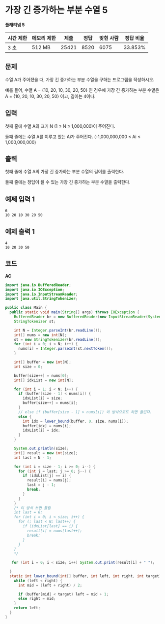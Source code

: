 # 가장 긴 증가하는 부분 수열 5

**플래티넘 5**

|시간 제한|	메모리 제한	|제출|	정답	|맞힌 사람	|정답 비율|
|---|---|---|---|---|---|
|3 초	|512 MB	|25421|	8520|	6075	|33.853%|

## 문제 

수열 A가 주어졌을 때, 가장 긴 증가하는 부분 수열을 구하는 프로그램을 작성하시오.

예를 들어, 수열 A = {10, 20, 10, 30, 20, 50} 인 경우에 가장 긴 증가하는 부분 수열은 A = {10, 20, 10, 30, 20, 50} 이고, 길이는 4이다.

## 입력 

첫째 줄에 수열 A의 크기 N (1 ≤ N ≤ 1,000,000)이 주어진다.

둘째 줄에는 수열 A를 이루고 있는 Ai가 주어진다. (-1,000,000,000 ≤ Ai ≤ 1,000,000,000)

## 출력 

첫째 줄에 수열 A의 가장 긴 증가하는 부분 수열의 길이를 출력한다.

둘째 줄에는 정답이 될 수 있는 가장 긴 증가하는 부분 수열을 출력한다.

## 예쩨 입력 1

```
6
10 20 10 30 20 50
```

## 예제 출력 1

```
4
10 20 30 50
```

## 코드 

**AC**

```java
import java.io.BufferedReader;
import java.io.IOException;
import java.io.InputStreamReader;
import java.util.StringTokenizer;

public class Main {
  public static void main(String[] args) throws IOException {
    BufferedReader br = new BufferedReader(new InputStreamReader(System.in));
    StringTokenizer st;

    int N = Integer.parseInt(br.readLine());
    int[] nums = new int[N];
    st = new StringTokenizer(br.readLine());
    for (int i = 0; i < N; i++) {
      nums[i] = Integer.parseInt(st.nextToken());
    }

    int[] buffer = new int[N];
    int size = 0;

    buffer[size++] = nums[0];
    int[] idxList = new int[N];

    for (int i = 1; i < N; i++) {
      if (buffer[size - 1] < nums[i]) {
        idxList[i] = size;
        buffer[size++] = nums[i];
      }
      // else if (buffer[size - 1] > nums[i]) 이 방식으로도 하면 틀린다.
      else {
        int idx = lower_bound(buffer, 0, size, nums[i]);
        buffer[idx] = nums[i];
        idxList[i] = idx;
      }
    }

    System.out.println(size);
    int[] result = new int[size];
    int last = N - 1;

    for (int i = size - 1; i >= 0; i--) {
      for (int j = last; j >= 0; j--) {
        if (idxList[j] == i) {
          result[i] = nums[j];
          last = j - 1;
          break;
        }
      }
    }
    /* 이 방식 쓰면 틀림
    int last = 0;
    for (int i = 0; i < size; i++) {
      for (; last < N; last++) {
        if (idxList[last] == i) {
          result[i] = nums[last++];
          break;
        }
      }
    }
    */

   for (int i = 0; i < size; i++) System.out.print(result[i] + " ");

  }
  static int lower_bound(int[] buffer, int left, int right, int target) {
    while (left < right) {
      int mid = (left + right) / 2;

      if (buffer[mid] < target) left = mid + 1;
      else right = mid;
    }
    return left;
  }
}
```